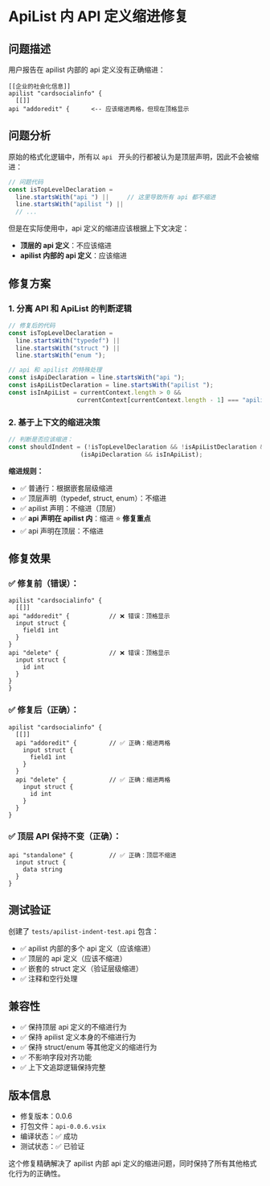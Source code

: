 # ApiList 内 API 定义缩进修复

## 问题描述

用户报告在 apilist 内部的 api 定义没有正确缩进：

```api
[[企业的社会化信息]]
apilist "cardsocialinfo" {
  [[]]
api "addoredit" {      <-- 应该缩进两格，但现在顶格显示
```

## 问题分析

原始的格式化逻辑中，所有以 `api ` 开头的行都被认为是顶层声明，因此不会被缩进：

```typescript
// 问题代码
const isTopLevelDeclaration = 
  line.startsWith("api ") ||     // 这里导致所有 api 都不缩进
  line.startsWith("apilist ") ||
  // ...
```

但是在实际使用中，api 定义的缩进应该根据上下文决定：
- **顶层的 api 定义**：不应该缩进
- **apilist 内部的 api 定义**：应该缩进

## 修复方案

### 1. 分离 API 和 ApiList 的判断逻辑

```typescript
// 修复后的代码
const isTopLevelDeclaration =
  line.startsWith("typedef") ||
  line.startsWith("struct ") ||
  line.startsWith("enum ");

// api 和 apilist 的特殊处理
const isApiDeclaration = line.startsWith("api ");
const isApiListDeclaration = line.startsWith("apilist ");
const isInApiList = currentContext.length > 0 && 
                   currentContext[currentContext.length - 1] === "apilist";
```

### 2. 基于上下文的缩进决策

```typescript
// 判断是否应该缩进：
const shouldIndent = (!isTopLevelDeclaration && !isApiListDeclaration && !isStructEndWithName) ||
                    (isApiDeclaration && isInApiList);
```

**缩进规则：**
- ✅ 普通行：根据嵌套层级缩进
- ✅ 顶层声明（typedef, struct, enum）：不缩进
- ✅ apilist 声明：不缩进（顶层）
- ✅ **api 声明在 apilist 内**：缩进 ⭐ **修复重点**
- ✅ api 声明在顶层：不缩进

## 修复效果

### ✅ 修复前（错误）：
```api
apilist "cardsocialinfo" {
  [[]]
api "addoredit" {           // ❌ 错误：顶格显示
  input struct {
    field1 int
  }
}
api "delete" {              // ❌ 错误：顶格显示
  input struct {
    id int
  }
}
}
```

### ✅ 修复后（正确）：
```api
apilist "cardsocialinfo" {
  [[]]
  api "addoredit" {         // ✅ 正确：缩进两格
    input struct {
      field1 int
    }
  }
  api "delete" {            // ✅ 正确：缩进两格
    input struct {
      id int
    }
  }
}
```

### ✅ 顶层 API 保持不变（正确）：
```api
api "standalone" {          // ✅ 正确：顶层不缩进
  input struct {
    data string
  }
}
```

## 测试验证

创建了 `tests/apilist-indent-test.api` 包含：
- ✅ apilist 内部的多个 api 定义（应该缩进）
- ✅ 顶层的 api 定义（应该不缩进）
- ✅ 嵌套的 struct 定义（验证层级缩进）
- ✅ 注释和空行处理

## 兼容性

- ✅ 保持顶层 api 定义的不缩进行为
- ✅ 保持 apilist 定义本身的不缩进行为
- ✅ 保持 struct/enum 等其他定义的缩进行为
- ✅ 不影响字段对齐功能
- ✅ 上下文追踪逻辑保持完整

## 版本信息

- 修复版本：0.0.6
- 打包文件：`api-0.0.6.vsix`
- 编译状态：✅ 成功
- 测试状态：✅ 已验证

这个修复精确解决了 apilist 内部 api 定义的缩进问题，同时保持了所有其他格式化行为的正确性。